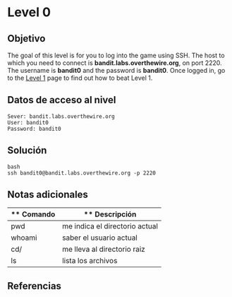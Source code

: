 # Level 0

## Objetivo
The goal of this level is for you to log into the game using SSH. The host to which you need to connect is **bandit.labs.overthewire.org**, on port 2220. The username is **bandit0** and the password is **bandit0**. Once logged in, go to the [Level 1](https://overthewire.org/wargames/bandit/bandit1.html) page to find out how to beat Level 1.
## Datos de acceso al nivel
```
Sever: bandit.labs.overthewire.org
User: bandit0
Password: bandit0
```
## Solución
```
bash
ssh bandit0@bandit.labs.overthewire.org -p 2220
```
## Notas adicionales
| ** Comando | ** Descripción |
|-----------|-----------|
| pwd | me indica el directorio actual|
| whoami| saber el usuario actual|
| cd/ | me lleva al directorio raiz|
| ls | lista los archivos|
## Referencias
